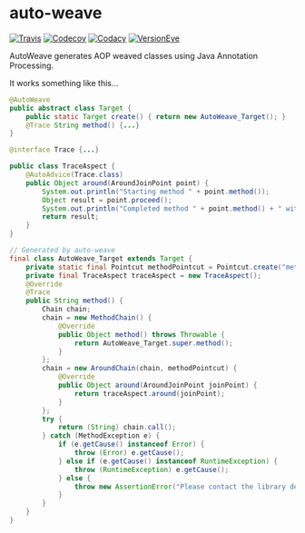 # auto-weave

<!--- All the badges! --->
[![Travis](https://img.shields.io/travis/bnorm/auto-weave.svg?maxAge=7200&style=flat-square)](https://travis-ci.org/bnorm/auto-weave)
[![Codecov](https://img.shields.io/codecov/c/github/bnorm/auto-weave.svg?maxAge=7200&style=flat-square)](https://codecov.io/gh/bnorm/auto-weave)
[![Codacy](https://img.shields.io/codacy/ba632994831044a2b3049a5a17e26c45.svg?maxAge=7200&style=flat-square)](https://www.codacy.com/app/bnorm/auto-weave)
[![VersionEye](https://img.shields.io/versioneye/d/user/projects/57489055ce8d0e00360be076.svg?maxAge=7200&style=flat-square)](https://www.versioneye.com/user/projects/57489055ce8d0e00360be076)

AutoWeave generates AOP weaved classes using Java Annotation Processing.

It works something like this...

```java
@AutoWeave
public abstract class Target {
    public static Target create() { return new AutoWeave_Target(); }
    @Trace String method() {...}
}

@interface Trace {...}

public class TraceAspect {
    @AutoAdvice(Trace.class)
    public Object around(AroundJoinPoint point) {
        System.out.println("Starting method " + point.method());
        Object result = point.proceed();
        System.out.println("Completed method " + point.method() + " with a result of " + result);
        return result;
    }
}

// Generated by auto-weave
final class AutoWeave_Target extends Target {
    private static final Pointcut methodPointcut = Pointcut.create("method");
    private final TraceAspect traceAspect = new TraceAspect();
    @Override
    @Trace
    public String method() {
        Chain chain;
        chain = new MethodChain() {
            @Override
            public Object method() throws Throwable {
                return AutoWeave_Target.super.method();
            }
        };
        chain = new AroundChain(chain, methodPointcut) {
            @Override
            public Object around(AroundJoinPoint joinPoint) {
                return traceAspect.around(joinPoint);
            }
        };
        try {
            return (String) chain.call();
        } catch (MethodException e) {
            if (e.getCause() instanceof Error) {
                throw (Error) e.getCause();
            } else if (e.getCause() instanceof RuntimeException) {
                throw (RuntimeException) e.getCause();
            } else {
                throw new AssertionError("Please contact the library developer", e.getCause());
            }
        }
    }
}
```
